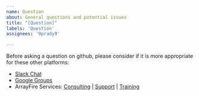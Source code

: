 ```yaml
---
name: Question
about: General questions and potential issues
title: "[Question]"
labels: 'Question'
assignees: '9prady9'

---
```


Before asking a question on github, please consider if it is more appropriate for these other platforms:

* [Slack Chat](https://join.slack.com/t/arrayfire-org/shared_invite/MjI4MjIzMDMzMTczLTE1MDI5ODg4NzYtN2QwNGE3ODA5OQ)
* [Google Groups](https://groups.google.com/forum/#!forum/arrayfire-users)
* ArrayFire Services:  [Consulting](http://arrayfire.com/consulting/)  |  [Support](http://arrayfire.com/support/)   |  [Training](http://arrayfire.com/training/)
